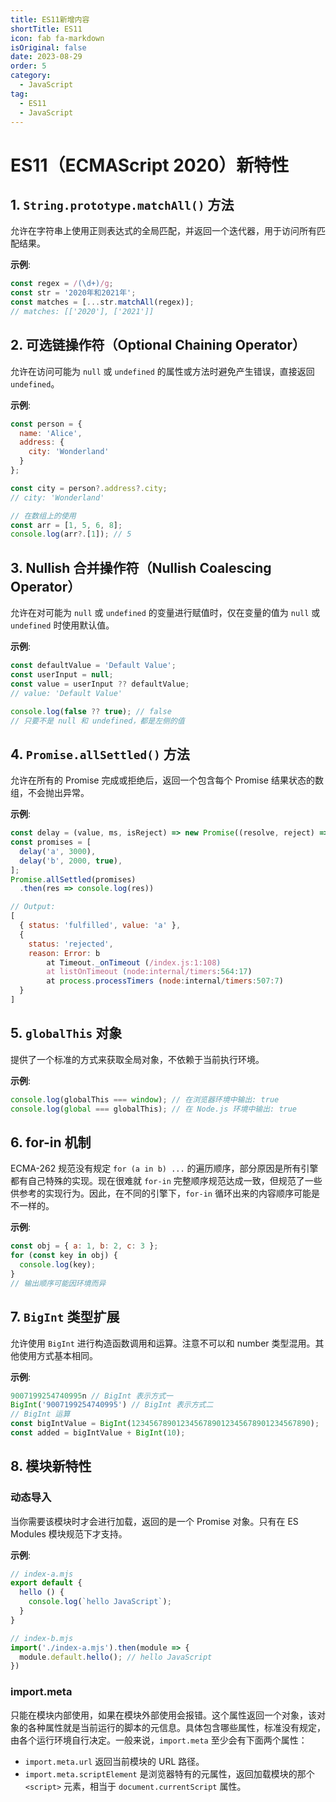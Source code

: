 ```yaml
---
title: ES11新增内容
shortTitle: ES11
icon: fab fa-markdown
isOriginal: false
date: 2023-08-29
order: 5
category:
  - JavaScript
tag:
  - ES11
  - JavaScript
---
```


# ES11（ECMAScript 2020）新特性

## 1. `String.prototype.matchAll()` 方法

允许在字符串上使用正则表达式的全局匹配，并返回一个迭代器，用于访问所有匹配结果。

**示例**:

```javascript
const regex = /(\d+)/g;
const str = '2020年和2021年';
const matches = [...str.matchAll(regex)];
// matches: [['2020'], ['2021']]
```

## 2. 可选链操作符（Optional Chaining Operator）

允许在访问可能为 `null` 或 `undefined` 的属性或方法时避免产生错误，直接返回 `undefined`。

**示例**:

```javascript
const person = {
  name: 'Alice',
  address: {
    city: 'Wonderland'
  }
};

const city = person?.address?.city;
// city: 'Wonderland'

// 在数组上的使用
const arr = [1, 5, 6, 8];
console.log(arr?.[1]); // 5
```

## 3. Nullish 合并操作符（Nullish Coalescing Operator）

允许在对可能为 `null` 或 `undefined` 的变量进行赋值时，仅在变量的值为 `null` 或 `undefined` 时使用默认值。

**示例**:

```javascript
const defaultValue = 'Default Value';
const userInput = null;
const value = userInput ?? defaultValue;
// value: 'Default Value'

console.log(false ?? true); // false
// 只要不是 null 和 undefined，都是左侧的值
```

## 4. `Promise.allSettled()` 方法

允许在所有的 Promise 完成或拒绝后，返回一个包含每个 Promise 结果状态的数组，不会抛出异常。

**示例**:

```javascript
const delay = (value, ms, isReject) => new Promise((resolve, reject) => setTimeout(() => isReject ? reject(new Error(value)) : resolve(value), ms));
const promises = [
  delay('a', 3000),
  delay('b', 2000, true),
];
Promise.allSettled(promises)
  .then(res => console.log(res))

// Output:
[
  { status: 'fulfilled', value: 'a' },
  {
    status: 'rejected',
    reason: Error: b
        at Timeout._onTimeout (/index.js:1:108)
        at listOnTimeout (node:internal/timers:564:17)
        at process.processTimers (node:internal/timers:507:7)
  }
]
```

## 5. `globalThis` 对象

提供了一个标准的方式来获取全局对象，不依赖于当前执行环境。

**示例**:

```javascript
console.log(globalThis === window); // 在浏览器环境中输出: true
console.log(global === globalThis); // 在 Node.js 环境中输出: true
```

## 6. for-in 机制

ECMA-262 规范没有规定 `for (a in b) ...` 的遍历顺序，部分原因是所有引擎都有自己特殊的实现。现在很难就 `for-in` 完整顺序规范达成一致，但规范了一些供参考的实现行为。因此，在不同的引擎下，`for-in` 循环出来的内容顺序可能是不一样的。

**示例**:

```javascript
const obj = { a: 1, b: 2, c: 3 };
for (const key in obj) {
  console.log(key);
}
// 输出顺序可能因环境而异
```

## 7. `BigInt` 类型扩展

允许使用 `BigInt` 进行构造函数调用和运算。注意不可以和 number 类型混用。其他使用方式基本相同。

**示例**:

```javascript
9007199254740995n // BigInt 表示方式一
BigInt('9007199254740995') // BigInt 表示方式二
// BigInt 运算
const bigIntValue = BigInt(1234567890123456789012345678901234567890);
const added = bigIntValue + BigInt(10);
```

## 8. 模块新特性

### 动态导入

当你需要该模块时才会进行加载，返回的是一个 Promise 对象。只有在 ES Modules 模块规范下才支持。

**示例**:

```javascript
// index-a.mjs
export default {
  hello () {
    console.log(`hello JavaScript`);
  }
}

// index-b.mjs
import('./index-a.mjs').then(module => {
  module.default.hello(); // hello JavaScript
})
```

### import.meta

只能在模块内部使用，如果在模块外部使用会报错。这个属性返回一个对象，该对象的各种属性就是当前运行的脚本的元信息。具体包含哪些属性，标准没有规定，由各个运行环境自行决定。一般来说，`import.meta` 至少会有下面两个属性：

- `import.meta.url` 返回当前模块的 URL 路径。
- `import.meta.scriptElement` 是浏览器特有的元属性，返回加载模块的那个 `<script>` 元素，相当于 `document.currentScript` 属性。